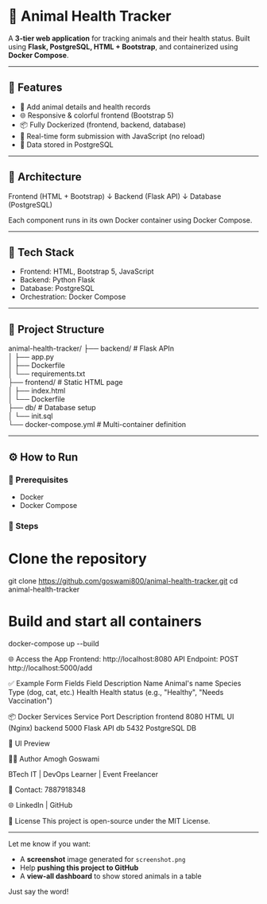# 🐾 Animal Health Tracker

A **3-tier web application** for tracking animals and their health status. Built using **Flask, PostgreSQL, HTML + Bootstrap**, and containerized using **Docker Compose**.

---

## 📌 Features

- 🐶 Add animal details and health records
- 🌐 Responsive & colorful frontend (Bootstrap 5)
- 📦 Fully Dockerized (frontend, backend, database)
- 🔄 Real-time form submission with JavaScript (no reload)
- 💾 Data stored in PostgreSQL

---

## 🧱 Architecture

Frontend (HTML + Bootstrap)
↓
Backend (Flask API)
↓
Database (PostgreSQL)


Each component runs in its own Docker container using Docker Compose.

---

## 🚀 Tech Stack

- Frontend: HTML, Bootstrap 5, JavaScript
- Backend: Python Flask
- Database: PostgreSQL
- Orchestration: Docker Compose

---

## 📁 Project Structure

animal-health-tracker/
├── backend/ # Flask APIn</br>
│ ├── app.py </br>
│ ├── Dockerfile </br>
│ └── requirements.txt </br>
├── frontend/ # Static HTML page </br>
│ ├── index.html </br>
│ └── Dockerfile</br>
├── db/ # Database setup </br>
│ └── init.sql </br>
└── docker-compose.yml # Multi-container definition </br>


---

## ⚙️ How to Run

### 🔸 Prerequisites

- Docker
- Docker Compose

### 🔹 Steps

# Clone the repository
git clone https://github.com/goswami800/animal-health-tracker.git
cd animal-health-tracker

# Build and start all containers
docker-compose up --build

🌐 Access the App
Frontend: http://localhost:8080
API Endpoint: POST http://localhost:5000/add

✅ Example Form Fields
Field	Description
Name	Animal's name
Species	Type (dog, cat, etc.)
Health	Health status (e.g., "Healthy", "Needs Vaccination")

📦 Docker Services
Service	Port	Description
frontend	8080	HTML UI (Nginx)
backend	5000	Flask API
db	5432	PostgreSQL DB

📸 UI Preview
<!-- Add screenshot in repo -->

🙋‍♂️ Author
Amogh Goswami

BTech IT | DevOps Learner | Event Freelancer

📧 Contact: 7887918348

🌐 LinkedIn | GitHub

📝 License
This project is open-source under the MIT License.


---

Let me know if you want:

- A **screenshot** image generated for `screenshot.png`
- Help **pushing this project to GitHub**
- A **view-all dashboard** to show stored animals in a table

Just say the word!

